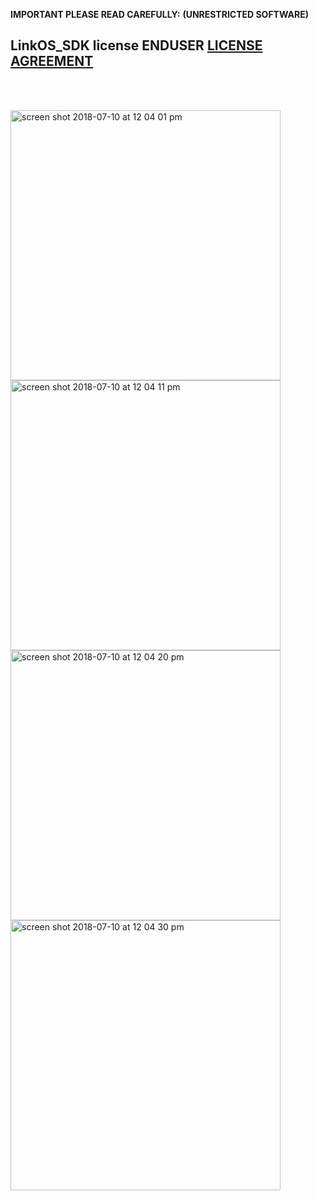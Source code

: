 **IMPORTANT PLEASE READ CAREFULLY:**
**(UNRESTRICTED SOFTWARE)** 
##  LinkOS_SDK license ENDUSER [LICENSE AGREEMENT](http://link-os.github.io/Zebra_SDK_EULA.pdf)
<br/>
<br/>

<p float="left">
<img width="432" height=”600” alt="screen shot 2018-07-10 at 12 04 01 pm" src="https://user-images.githubusercontent.com/41017424/42525702-7795272e-8439-11e8-975c-e11bf4922081.png">
<img width="432" height=”600” alt="screen shot 2018-07-10 at 12 04 11 pm" src="https://user-images.githubusercontent.com/41017424/42525711-78f2a3bc-8439-11e8-8679-bb19d9dbc5ed.png">
<img width="432" height=”600” alt="screen shot 2018-07-10 at 12 04 20 pm" src="https://user-images.githubusercontent.com/41017424/42525712-7a26f22e-8439-11e8-8658-89f83f03da50.png">
<img width="432" height=”600” alt="screen shot 2018-07-10 at 12 04 30 pm" src="https://user-images.githubusercontent.com/41017424/42525714-7b548652-8439-11e8-8877-1713e4198f1a.png">
</p>
